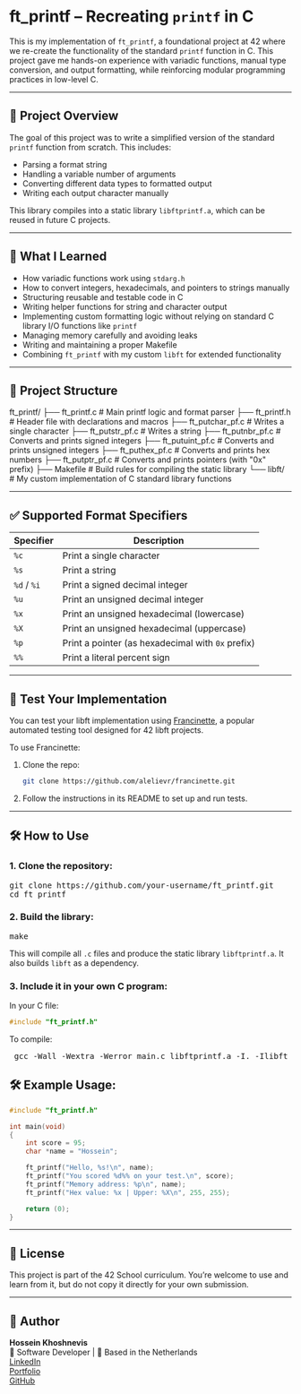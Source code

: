 # ft_printf – Recreating `printf` in C

This is my implementation of `ft_printf`, a foundational project at 42 where we re-create the functionality of the standard `printf` function in C. This project gave me hands-on experience with variadic functions, manual type conversion, and output formatting, while reinforcing modular programming practices in low-level C.

---

## 🚀 Project Overview

The goal of this project was to write a simplified version of the standard `printf` function from scratch. This includes:

- Parsing a format string
- Handling a variable number of arguments
- Converting different data types to formatted output
- Writing each output character manually

This library compiles into a static library `libftprintf.a`, which can be reused in future C projects.

---

## 🧠 What I Learned

- How variadic functions work using `stdarg.h`  
- How to convert integers, hexadecimals, and pointers to strings manually  
- Structuring reusable and testable code in C  
- Writing helper functions for string and character output  
- Implementing custom formatting logic without relying on standard C library I/O functions like `printf`  
- Managing memory carefully and avoiding leaks  
- Writing and maintaining a proper Makefile  
- Combining `ft_printf` with my custom `libft` for extended functionality  

---

## 📁 Project Structure
ft_printf/
├── ft_printf.c # Main printf logic and format parser
├── ft_printf.h # Header file with declarations and macros
├── ft_putchar_pf.c # Writes a single character
├── ft_putstr_pf.c # Writes a string
├── ft_putnbr_pf.c # Converts and prints signed integers
├── ft_putuint_pf.c # Converts and prints unsigned integers
├── ft_puthex_pf.c # Converts and prints hex numbers
├── ft_putptr_pf.c # Converts and prints pointers (with "0x" prefix)
├── Makefile # Build rules for compiling the static library
└── libft/ # My custom implementation of C standard library functions

---

## ✅ Supported Format Specifiers

| Specifier | Description |
|----------|-------------|
| `%c`     | Print a single character |
| `%s`     | Print a string |
| `%d` / `%i` | Print a signed decimal integer |
| `%u`     | Print an unsigned decimal integer |
| `%x`     | Print an unsigned hexadecimal (lowercase) |
| `%X`     | Print an unsigned hexadecimal (uppercase) |
| `%p`     | Print a pointer (as hexadecimal with `0x` prefix) |
| `%%`     | Print a literal percent sign |

---

## 🧪 Test Your Implementation

You can test your libft implementation using [Francinette](https://github.com/alelievr/francinette), a popular automated testing tool designed for 42 libft projects.

To use Francinette:

1. Clone the repo:
   ```bash
   git clone https://github.com/alelievr/francinette.git
   ```
2. Follow the instructions in its README to set up and run tests.

---

## 🛠️ How to Use

### 1. Clone the repository:

<pre>
git clone https://github.com/your-username/ft_printf.git
cd ft_printf
</pre>

### 2. Build the library:

<pre>
make
</pre>

This will compile all `.c` files and produce the static library `libftprintf.a`. It also builds `libft` as a dependency.

### 3. Include it in your own C program:

In your C file:

```c
#include "ft_printf.h"
```
To compile:

<pre> gcc -Wall -Wextra -Werror main.c libftprintf.a -I. -Ilibft </pre>

## 🛠️ Example Usage:
```c
#include "ft_printf.h"

int main(void)
{
    int score = 95;
    char *name = "Hossein";

    ft_printf("Hello, %s!\n", name);
    ft_printf("You scored %d%% on your test.\n", score);
    ft_printf("Memory address: %p\n", name);
    ft_printf("Hex value: %x | Upper: %X\n", 255, 255);

    return (0);
}
```

---

## 🧾 License

This project is part of the 42 School curriculum. You’re welcome to use and learn from it, but do not copy it directly for your own submission.

---

## 👤 Author

**Hossein Khoshnevis**  
🧠 Software Developer | 📍 Based in the Netherlands  
[LinkedIn](https://www.linkedin.com/in/hossein-khoshnevis)  
[Portfolio](https://hosseinkhoshnevis.vercel.app/)  
[GitHub](https://github.com/hosseinkhoshnevis94)

